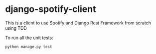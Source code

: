 # django-spotify-client
This is a client to use Spotify and Django Rest Framework from scratch using TDD

To run all the unit tests:

```
python manage.py test   
```